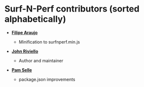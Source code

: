 Surf-N-Perf contributors (sorted alphabetically)
================================================

* **[Filipe Araujo](https://github.com/filaraujo)**

  * Minification to surfnperf.min.js

* **[John Riviello](https://github.com/JohnRiv)**

  * Author and maintainer

* **[Pam Selle](https://github.com/pselle)**

  * package.json improvements